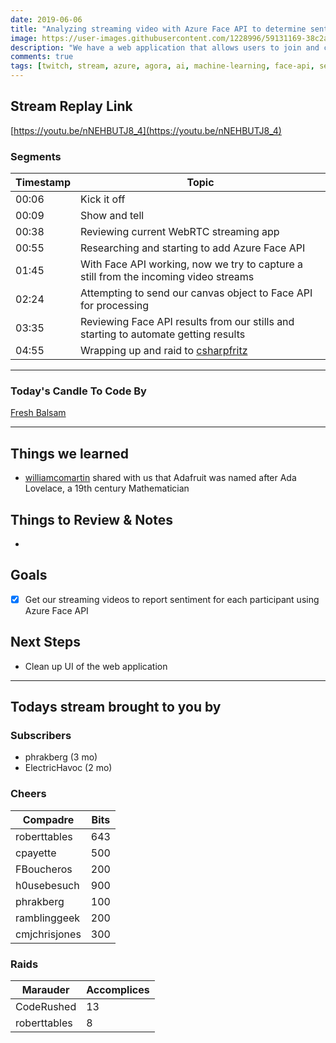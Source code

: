 ```yaml
---
date: 2019-06-06
title: "Analyzing streaming video with Azure Face API to determine sentiment"
image: https://user-images.githubusercontent.com/1228996/59131169-38c2ae00-8937-11e9-86e6-ffbb75b3ac04.png
description: "We have a web application that allows users to join and communicate via audio/video using Agora.io's WebRTC offerings.  On today's stream we added the ability to scan those incoming streams and send bits to the Azure Face API to determine sentiment and display it on each persons video feed."
comments: true
tags: [twitch, stream, azure, agora, ai, machine-learning, face-api, sentiment]
---
```


## Stream Replay Link

[https://youtu.be/nNEHBUTJ8_4](https://youtu.be/nNEHBUTJ8_4)

<!--more-->

### Segments

| Timestamp | Topic                                                                                   |
| ---       | ---                                                                                     |
| 00:06     | Kick it off                                                                             |
| 00:09     | Show and tell                                                                           |
| 00:38     | Reviewing current WebRTC streaming app                                                  |
| 00:55     | Researching and starting to add Azure Face API                                          |
| 01:45     | With Face API working, now we try to capture a still from the incoming video streams    |
| 02:24     | Attempting to send our canvas object to Face API for processing                         |
| 03:35     | Reviewing Face API results from our stills and starting to automate getting results     |
| 04:55     | Wrapping up and raid to [csharpfritz](https://twitch.tv/csharpfritz)                    |


---

### Today's Candle To Code By

[Fresh Balsam](https://amzn.to/2XHzXQv)

---

## Things we learned

- [williamcomartin](https://twitch.tv/williamcomartin) shared with us that Adafruit was named after Ada Lovelace, a 19th century Mathematician

## Things to Review & Notes

-

## Goals

- [x] Get our streaming videos to report sentiment for each participant using Azure Face API

## Next Steps

- Clean up UI of the web application

---

## Todays stream brought to you by

### Subscribers

- phrakberg (3 mo)
- ElectricHavoc (2 mo)

### Cheers

| Compadre      | Bits      |
| ---           | ---       |
| roberttables  | 643       |
| cpayette      | 500       |
| FBoucheros    | 200       |
| h0usebesuch   | 900       |
| phrakberg     | 100       |
| ramblinggeek  | 200       |
| cmjchrisjones | 300       |


### Raids

| Marauder      | Accomplices   |
| ---           | ---           |
| CodeRushed    | 13            |
| roberttables  | 8             |
